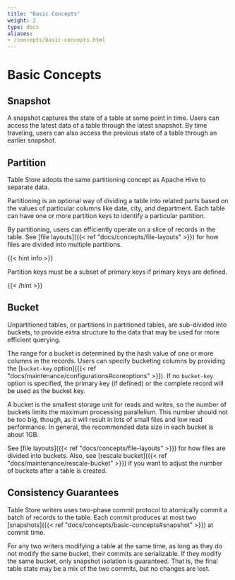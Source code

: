 ```yaml
---
title: "Basic Concepts"
weight: 2
type: docs
aliases:
- /concepts/basic-concepts.html
---
```

<!--
Licensed to the Apache Software Foundation (ASF) under one
or more contributor license agreements.  See the NOTICE file
distributed with this work for additional information
regarding copyright ownership.  The ASF licenses this file
to you under the Apache License, Version 2.0 (the
"License"); you may not use this file except in compliance
with the License.  You may obtain a copy of the License at

  http://www.apache.org/licenses/LICENSE-2.0

Unless required by applicable law or agreed to in writing,
software distributed under the License is distributed on an
"AS IS" BASIS, WITHOUT WARRANTIES OR CONDITIONS OF ANY
KIND, either express or implied.  See the License for the
specific language governing permissions and limitations
under the License.
-->

# Basic Concepts

## Snapshot

A snapshot captures the state of a table at some point in time. Users can access the latest data of a table through the latest snapshot. By time traveling, users can also access the previous state of a table through an earlier snapshot.

## Partition

Table Store adopts the same partitioning concept as Apache Hive to separate data.

Partitioning is an optional way of dividing a table into related parts based on the values of particular columns like date, city, and department. Each table can have one or more partition keys to identify a particular partition.

By partitioning, users can efficiently operate on a slice of records in the table. See [file layouts]({{< ref "docs/concepts/file-layouts" >}}) for how files are divided into multiple partitions.

{{< hint info >}}

Partition keys must be a subset of primary keys if primary keys are defined.

{{< /hint >}}

## Bucket

Unpartitioned tables, or partitions in partitioned tables, are sub-divided into buckets, to provide extra structure to the data that may be used for more efficient querying.

The range for a bucket is determined by the hash value of one or more columns in the records. Users can specify bucketing columns by providing the [`bucket-key` option]({{< ref "docs/maintenance/configurations#coreoptions" >}}). If no `bucket-key` option is specified, the primary key (if defined) or the complete record will be used as the bucket key.

A bucket is the smallest storage unit for reads and writes, so the number of buckets limits the maximum processing parallelism. This number should not be too big, though, as it will result in lots of small files and low read performance. In general, the recommended data size in each bucket is about 1GB.

See [file layouts]({{< ref "docs/concepts/file-layouts" >}}) for how files are divided into buckets. Also, see [rescale bucket]({{< ref "docs/maintenance/rescale-bucket" >}}) if you want to adjust the number of buckets after a table is created.

## Consistency Guarantees

Table Store writers uses two-phase commit protocol to atomically commit a batch of records to the table. Each commit produces at most two [snapshots]({{< ref "docs/concepts/basic-concepts#snapshot" >}}) at commit time.

For any two writers modifying a table at the same time, as long as they do not modify the same bucket, their commits are serializable. If they modify the same bucket, only snapshot isolation is guaranteed. That is, the final table state may be a mix of the two commits, but no changes are lost.
